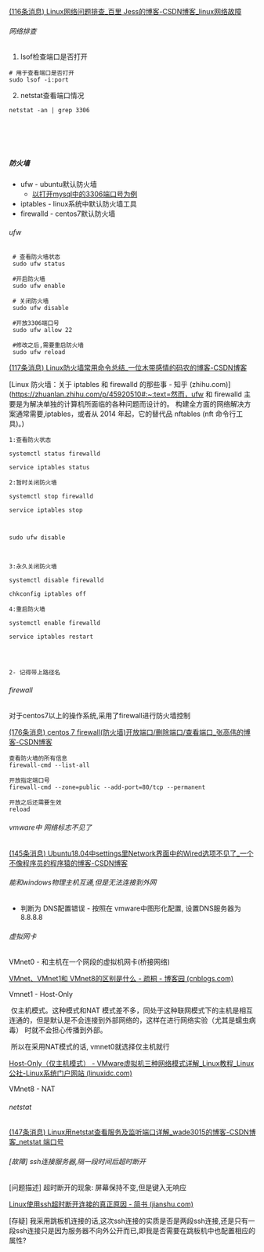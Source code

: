 [(116条消息) Linux网络问题排查_百里 Jess的博客-CSDN博客_linux网络故障](https://blog.csdn.net/weixin_43846708/article/details/121751464)



###### 网络排查



1. lsof检查端口是否打开

```shell
# 用于查看端口是否打开
sudo lsof -i:port 
```



2. netstat查看端口情况

```shell
netstat -an | grep 3306 
```



```shell

```



```shell

```



```shell

```



```shell

```



```shell

```























##### 防火墙

- ufw  -  ubuntu默认防火墙
  - [以打开mysql中的3306端口号为例](https://blog.csdn.net/qq_36938617/article/details/95234909)
- iptables  - linux系统中默认防火墙工具
- firewalld - centos7默认防火墙







###### ufw



```shell
 # 查看防火墙状态
 sudo ufw status
 
 #开启防火墙
 sudo ufw enable
 
 # 关闭防火墙
 sudo ufw disable 
 
 #开放3306端口号
 sudo ufw allow 22 
 
 #修改之后,需要重启防火墙
 sudo ufw reload
```













[(117条消息) Linux防火墙常用命令总结_一位木带感情的码农的博客-CSDN博客](https://blog.csdn.net/weixin_44758876/article/details/126343673)

[Linux 防火墙：关于 iptables 和 firewalld 的那些事 - 知乎 (zhihu.com)](https://zhuanlan.zhihu.com/p/45920510#:~:text=然而，ufw 和 firewalld 主要是为解决单独的计算机所面临的各种问题而设计的。 构建全方面的网络解决方案通常需要,iptables，或者从 2014 年起，它的替代品 nftables (nft 命令行工具)。)

```shell
1:查看防火状态

systemctl status firewalld

service iptables status

2:暂时关闭防火墙

systemctl stop firewalld

service iptables stop



sudo ufw disable



3:永久关闭防火墙

systemctl disable firewalld

chkconfig iptables off

4:重启防火墙

systemctl enable firewalld

service iptables restart




2- 记得带上路径名
```





###### firewall

对于centos7以上的操作系统,采用了firewall进行防火墙控制

[(176条消息) centos 7 firewall(防火墙)开放端口/删除端口/查看端口_张高伟的博客-CSDN博客](https://blog.csdn.net/qq_36663951/article/details/82115086)

```
查看防火墙的所有信息
firewall-cmd --list-all

开放指定端口号
firewall-cmd --zone=public --add-port=80/tcp --permanent

开放之后还需要生效
reload
```





###### vmware中 网络标志不见了

[(145条消息) Ubuntu18.04中settings里Network界面中的Wired选项不见了_一个不像程序员的程序猿的博客-CSDN博客](https://blog.csdn.net/kk_so_good/article/details/106025279)



###### 能和windows物理主机互通,但是无法连接到外网

- 判断为 DNS配置错误 - 按照在 vmware中图形化配置, 设置DNS服务器为 8.8.8.8















###### 虚拟网卡

VMnet0 - 和主机在一个网段的虚拟机网卡(桥接网络)

[VMnet、VMnet1和 VMnet8的区别是什么 - 疏桐 - 博客园 (cnblogs.com)](https://www.cnblogs.com/xinxianquan/p/11161119.html)

Vmnet1 - Host-Only

​	仅主机模式。这种模式和NAT 模式差不多，同处于这种联网模式下的主机是相互连通的，但是默认是不会连接到外部网络的，这样在进行网络实验（尤其是蠕虫病毒） 时就不会担心传播到外部。

​	所以在采用NAT模式的话, vmnet0就选择仅主机就行

[Host-Only（仅主机模式） - VMware虚拟机三种网络模式详解_Linux教程_Linux公社-Linux系统门户网站 (linuxidc.com)](https://www.linuxidc.com/Linux/2016-09/135521p3.htm)



VMnet8 - NAT







###### netstat

[(147条消息) Linux用netstat查看服务及监听端口详解_wade3015的博客-CSDN博客_netstat 端口号](https://blog.csdn.net/wade3015/article/details/90779669)





###### [故障] ssh连接服务器,隔一段时间后超时断开

[问题描述] 超时断开的现象: 屏幕保持不变,但是键入无响应

[Linux使用ssh超时断开连接的真正原因 - 简书 (jianshu.com)](https://www.jianshu.com/p/72f3e1b22bc5)

[存疑] 我采用跳板机连接的话,这次ssh连接的实质是否是两段ssh连接,还是只有一段ssh连接只是因为服务器不向外公开而已,即我是否需要在跳板机中也配置相应的属性?

















